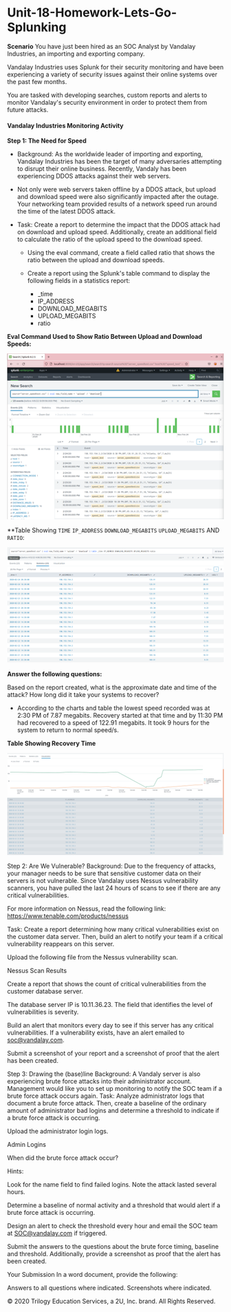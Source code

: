 # Unit-18-Homework-Lets-Go-Splunking



**Scenario**
You have just been hired as an SOC Analyst by Vandalay Industries, an importing and exporting company.


Vandalay Industries uses Splunk for their security monitoring and have been experiencing a variety of security issues against their online systems over the past few months.


You are tasked with developing searches, custom reports and alerts to monitor Vandalay's security environment in order to protect them from future attacks.



#### Vandalay Industries Monitoring Activity

**Step 1: The Need for Speed**

- Background: As the worldwide leader of importing and exporting, Vandalay Industries has been the target of many adversaries attempting to disrupt their online business. Recently, Vandaly has been experiencing DDOS attacks against their web servers.

- Not only were web servers taken offline by a DDOS attack, but upload and download speed were also significantly impacted after the outage. Your networking team provided results of a network speed run around the time of the latest DDOS attack.

-  Task: Create a report to determine the impact that the DDOS attack had on download and upload speed. Additionally, create an additional field to calculate the ratio of the upload speed to the download speed.


    -  Using the eval command, create a field called ratio that shows the ratio between the upload and download speeds.
    -  Create a report using the Splunk's table command to display the following fields in a statistics report:

       - _time
       - IP_ADDRESS
       - DOWNLOAD_MEGABITS
       - UPLOAD_MEGABITS
       - ratio


**Eval Command Used to Show Ratio Between Upload and Download Speeds:**

![TODO](https://github.com/Tamie13/Unit-18-Homework-Lets-Go-Splunking/blob/main/Unit%2018%20HW%20screenshots/Upload%20:%20Download%20Field.png)

**Table Showing `TIME` `IP_ADDRESS` `DOWNLOAD_MEGABITS` `UPLOAD_MEGABITS` AND `RATIO`:

![TODO](https://github.com/Tamie13/Unit-18-Homework-Lets-Go-Splunking/blob/main/Unit%2018%20HW%20screenshots/Speed%20Test%20Table.png)

**Answer the following questions:**

Based on the report created, what is the approximate date and time of the attack?
How long did it take your systems to recover?

  -  According to the charts and table the lowest speed recorded was at 2:30 PM of 7.87 megabits.  Recovery started at that time and by 11:30 PM had recovered to a speed of 122.91 megabits.  It took 9 hours for the system to return to normal speed/s.


**Table Showing Recovery Time**

![TODO](https://github.com/Tamie13/Unit-18-Homework-Lets-Go-Splunking/blob/main/Unit%2018%20HW%20screenshots/Line%20Chart%20by%20table%20stats.png)

Step 2: Are We Vulnerable?
Background:  Due to the frequency of attacks, your manager needs to be sure that sensitive customer data on their servers is not vulnerable. Since Vandalay uses Nessus vulnerability scanners, you have pulled the last 24 hours of scans to see if there are any critical vulnerabilities.

For more information on Nessus, read the following link: https://www.tenable.com/products/nessus


Task: Create a report determining how many critical vulnerabilities exist on the customer data server. Then, build an alert to notify your team if a critical vulnerability reappears on this server.


Upload the following file from the Nessus vulnerability scan.

Nessus Scan Results



Create a report that shows the count of critical vulnerabilities from the customer database server.

The database server IP is 10.11.36.23.
The field that identifies the level of vulnerabilities is severity.



Build an alert that monitors every day to see if this server has any critical vulnerabilities. If a vulnerability exists, have an alert emailed to soc@vandalay.com.


Submit a screenshot of your report and a screenshot of proof that the alert has been created.

Step 3: Drawing the (base)line
Background:  A Vandaly server is also experiencing brute force attacks into their administrator account. Management would like you to set up monitoring to notify the SOC team if a brute force attack occurs again.
Task: Analyze administrator logs that document a brute force attack. Then, create a baseline of the ordinary amount of administrator bad logins and determine a threshold to indicate if a brute force attack is occurring.


Upload the administrator login logs.

Admin Logins



When did the brute force attack occur?

Hints:

Look for the name field to find failed logins.
Note the attack lasted several hours.





Determine a baseline of normal activity and a threshold that would alert if a brute force attack is occurring.


Design an alert to check the threshold every hour and email the SOC team at SOC@vandalay.com if triggered.


Submit the answers to the questions about the brute force timing, baseline and threshold. Additionally, provide a screenshot as proof that the alert has been created.

Your Submission
In a word document, provide the following:

Answers to all questions where indicated.
Screenshots where indicated.


© 2020 Trilogy Education Services, a 2U, Inc. brand. All Rights Reserved.

